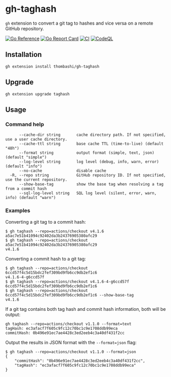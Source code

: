 # gh-taghash

`gh` extension to convert a git tag to hashes and vice versa on a remote GitHub repository.

[![Go Reference](https://pkg.go.dev/badge/github.com/thombashi/gh-taghash.svg)](https://pkg.go.dev/github.com/thombashi/gh-taghash)
[![Go Report Card](https://goreportcard.com/badge/github.com/thombashi/gh-taghash)](https://goreportcard.com/report/github.com/thombashi/gh-taghash)
[![CI](https://github.com/thombashi/gh-taghash/actions/workflows/ci.yaml/badge.svg)](https://github.com/thombashi/gh-taghash/actions/workflows/ci.yaml)
[![CodeQL](https://github.com/thombashi/gh-taghash/actions/workflows/github-code-scanning/codeql/badge.svg)](https://github.com/thombashi/gh-taghash/actions/workflows/github-code-scanning/codeql)


## Installation

```console
gh extension install thombashi/gh-taghash
```


## Upgrade

```console
gh extension upgrade taghash
```


## Usage

### Command help

```
      --cache-dir string       cache directory path. If not specified, use a user cache directory.
      --cache-ttl string       base cache TTL (time-to-live) (default "48h")
      --format string          output format (simple, text, json) (default "simple")
      --log-level string       log level (debug, info, warn, error) (default "info")
      --no-cache               disable cache
  -R, --repo string            GitHub repository ID. If not specified, use the current repository.
      --show-base-tag          show the base tag when resolving a tag from a commit hash
      --sql-log-level string   SQL log level (silent, error, warn, info) (default "warn")
```

### Examples

Converting a git tag to a commit hash:

```
$ gh taghash --repo=actions/checkout v4.1.6
a5ac7e51b41094c92402da3b24376905380afc29
$ gh taghash --repo=actions/checkout a5ac7e51b41094c92402da3b24376905380afc29
v4.1.6
```

Converting a commit hash to a git tag:

```
$ gh taghash --repo=actions/checkout 6ccd57f4c5d15bdc2fef309bd9fb6cc9db2ef1c6
v4.1.6-4-g6ccd57f
$ gh taghash --repo=actions/checkout v4.1.6-4-g6ccd57f
6ccd57f4c5d15bdc2fef309bd9fb6cc9db2ef1c6
$ gh taghash --repo=actions/checkout 6ccd57f4c5d15bdc2fef309bd9fb6cc9db2ef1c6 --show-base-tag
v4.1.6
```

If a git tag contains both tag hash and commit hash information, both will be output:

```
gh taghash --repo=actions/checkout v1.1.0 --format=text
tagHash: ec3afacf7f605c9fc12c70bc1c9e1708ddb99eca
commitHash: 0b496e91ec7ae4428c3ed2eeb4c3a40df431f2cc
```

Output the results in JSON format with the `--format=json` flag:

```
$ gh taghash --repo=actions/checkout v1.1.0 --format=json
{
    "commitHash": "0b496e91ec7ae4428c3ed2eeb4c3a40df431f2cc",
    "tagHash": "ec3afacf7f605c9fc12c70bc1c9e1708ddb99eca"
}
```
